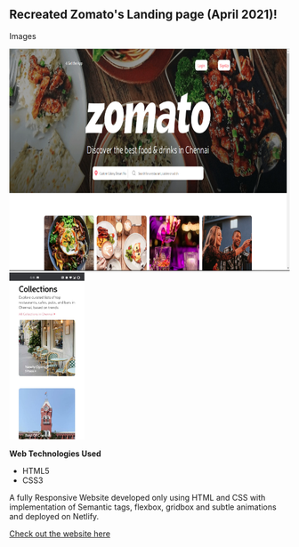 ## Recreated Zomato's Landing page (April 2021)!

Images

<img src="/Images/Photo - 1.PNG" height = "400px" width="auto">
<img src="/Images/Photo - 6.jpeg" height = "300px" width = "auto">



**Web Technologies Used**
- HTML5
- CSS3

A fully Responsive Website developed only using HTML and CSS with implementation of Semantic tags, flexbox, gridbox and subtle animations and deployed on Netlify.



[Check out the website here](https://zomato-landing-page.netlify.app/)

